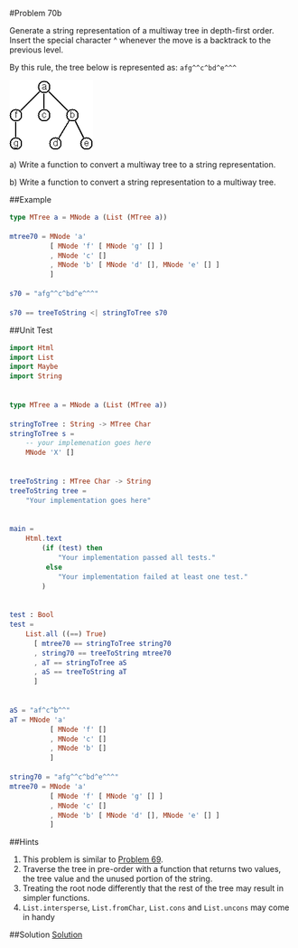 #Problem 70b

Generate a string representation of a multiway tree in depth-first order. Insert the special character ^ whenever the move is a backtrack to the previous level.

By this rule, the tree below is represented as: ```afg^^c^bd^e^^^```

![](../i/p70.gif)

a) Write a function to convert a multiway tree to a string representation.

b) Write a function to convert a string representation to a multiway tree. 

##Example
```elm
type MTree a = MNode a (List (MTree a))

mtree70 = MNode 'a' 
          [ MNode 'f' [ MNode 'g' [] ]
          , MNode 'c' []
          , MNode 'b' [ MNode 'd' [], MNode 'e' [] ]
          ]

s70 = "afg^^c^bd^e^^^"

s70 == treeToString <| stringToTree s70
```
   
##Unit Test
```elm
import Html
import List
import Maybe
import String


type MTree a = MNode a (List (MTree a))

stringToTree : String -> MTree Char
stringToTree s =
    -- your implemenation goes here
    MNode 'X' []
        
        
treeToString : MTree Char -> String
treeToString tree =
    "Your implementation goes here"


main =
    Html.text
        (if (test) then
            "Your implementation passed all tests."
         else
            "Your implementation failed at least one test."
        )


test : Bool
test =
    List.all ((==) True)
      [ mtree70 == stringToTree string70
      , string70 == treeToString mtree70
      , aT == stringToTree aS
      , aS == treeToString aT
      ]


aS = "af^c^b^^"
aT = MNode 'a' 
          [ MNode 'f' [] 
          , MNode 'c' []
          , MNode 'b' []
          ]
          
string70 = "afg^^c^bd^e^^^"
mtree70 = MNode 'a' 
          [ MNode 'f' [ MNode 'g' [] ]
          , MNode 'c' []
          , MNode 'b' [ MNode 'd' [], MNode 'e' [] ]
          ]
```

##Hints
1. This problem is similar to [Problem 69](p69.md).  
2. Traverse the tree in pre-order with a function that returns two values, the tree value and the unused portion of the string. 
3. Treating the root node differently that the rest of the tree may result in simpler functions.
4. ```List.intersperse```, ```List.fromChar```, ```List.cons``` and ```List.uncons``` may come in handy


##Solution
[Solution](../s/s70b.md)
